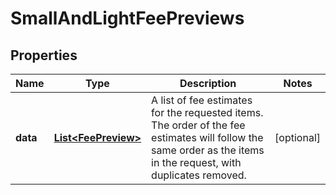 # SmallAndLightFeePreviews

## Properties
Name | Type | Description | Notes
------------ | ------------- | ------------- | -------------
**data** | [**List&lt;FeePreview&gt;**](FeePreview.md) | A list of fee estimates for the requested items. The order of the fee estimates will follow the same order as the items in the request, with duplicates removed. |  [optional]
